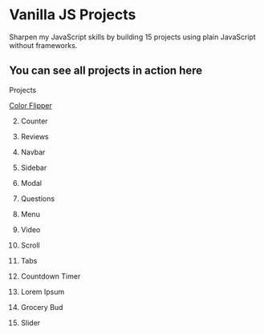 # Vanilla JS Projects
Sharpen my JavaScript skills by building 15 projects using plain JavaScript without frameworks.

## You can see all projects in action here

Projects

[Color Flipper](https://flipthecolors.netlify.app/)

2. Counter

3. Reviews

4. Navbar

5. Sidebar

6. Modal

7. Questions

8. Menu

9. Video

10. Scroll

11. Tabs

12. Countdown Timer

13. Lorem Ipsum

14. Grocery Bud

15. Slider